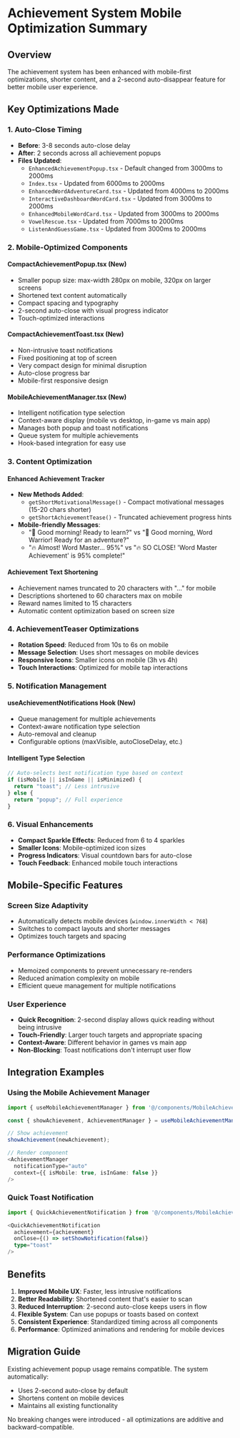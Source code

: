 # Achievement System Mobile Optimization Summary

## Overview

The achievement system has been enhanced with mobile-first optimizations, shorter content, and a 2-second auto-disappear feature for better mobile user experience.

## Key Optimizations Made

### 1. **Auto-Close Timing**

- **Before**: 3-8 seconds auto-close delay
- **After**: 2 seconds across all achievement popups
- **Files Updated**:
  - `EnhancedAchievementPopup.tsx` - Default changed from 3000ms to 2000ms
  - `Index.tsx` - Updated from 6000ms to 2000ms
  - `EnhancedWordAdventureCard.tsx` - Updated from 4000ms to 2000ms
  - `InteractiveDashboardWordCard.tsx` - Updated from 3000ms to 2000ms
  - `EnhancedMobileWordCard.tsx` - Updated from 3000ms to 2000ms
  - `VowelRescue.tsx` - Updated from 7000ms to 2000ms
  - `ListenAndGuessGame.tsx` - Updated from 3000ms to 2000ms

### 2. **Mobile-Optimized Components**

#### **CompactAchievementPopup.tsx** (New)

- Smaller popup size: max-width 280px on mobile, 320px on larger screens
- Shortened text content automatically
- Compact spacing and typography
- 2-second auto-close with visual progress indicator
- Touch-optimized interactions

#### **CompactAchievementToast.tsx** (New)

- Non-intrusive toast notifications
- Fixed positioning at top of screen
- Very compact design for minimal disruption
- Auto-close progress bar
- Mobile-first responsive design

#### **MobileAchievementManager.tsx** (New)

- Intelligent notification type selection
- Context-aware display (mobile vs desktop, in-game vs main app)
- Manages both popup and toast notifications
- Queue system for multiple achievements
- Hook-based integration for easy use

### 3. **Content Optimization**

#### **Enhanced Achievement Tracker**

- **New Methods Added**:
  - `getShortMotivationalMessage()` - Compact motivational messages (15-20 chars shorter)
  - `getShortAchievementTease()` - Truncated achievement progress hints
- **Mobile-friendly Messages**:
  - "🌅 Good morning! Ready to learn?" vs "🌅 Good morning, Word Warrior! Ready for an adventure?"
  - "🔥 Almost! Word Master... 95%" vs "🔥 SO CLOSE! 'Word Master Achievement' is 95% complete!"

#### **Achievement Text Shortening**

- Achievement names truncated to 20 characters with "..." for mobile
- Descriptions shortened to 60 characters max on mobile
- Reward names limited to 15 characters
- Automatic content optimization based on screen size

### 4. **AchievementTeaser Optimizations**

- **Rotation Speed**: Reduced from 10s to 6s on mobile
- **Message Selection**: Uses short messages on mobile devices
- **Responsive Icons**: Smaller icons on mobile (3h vs 4h)
- **Touch Interactions**: Optimized for mobile tap interactions

### 5. **Notification Management**

#### **useAchievementNotifications Hook** (New)

- Queue management for multiple achievements
- Context-aware notification type selection
- Auto-removal and cleanup
- Configurable options (maxVisible, autoCloseDelay, etc.)

#### **Intelligent Type Selection**

```typescript
// Auto-selects best notification type based on context
if (isMobile || isInGame || isMinimized) {
  return "toast"; // Less intrusive
} else {
  return "popup"; // Full experience
}
```

### 6. **Visual Enhancements**

- **Compact Sparkle Effects**: Reduced from 6 to 4 sparkles
- **Smaller Icons**: Mobile-optimized icon sizes
- **Progress Indicators**: Visual countdown bars for auto-close
- **Touch Feedback**: Enhanced mobile touch interactions

## Mobile-Specific Features

### **Screen Size Adaptivity**

- Automatically detects mobile devices (`window.innerWidth < 768`)
- Switches to compact layouts and shorter messages
- Optimizes touch targets and spacing

### **Performance Optimizations**

- Memoized components to prevent unnecessary re-renders
- Reduced animation complexity on mobile
- Efficient queue management for multiple notifications

### **User Experience**

- **Quick Recognition**: 2-second display allows quick reading without being intrusive
- **Touch-Friendly**: Larger touch targets and appropriate spacing
- **Context-Aware**: Different behavior in games vs main app
- **Non-Blocking**: Toast notifications don't interrupt user flow

## Integration Examples

### **Using the Mobile Achievement Manager**

```typescript
import { useMobileAchievementManager } from '@/components/MobileAchievementManager';

const { showAchievement, AchievementManager } = useMobileAchievementManager();

// Show achievement
showAchievement(newAchievement);

// Render component
<AchievementManager
  notificationType="auto"
  context={{ isMobile: true, isInGame: false }}
/>
```

### **Quick Toast Notification**

```typescript
import { QuickAchievementNotification } from '@/components/MobileAchievementManager';

<QuickAchievementNotification
  achievement={achievement}
  onClose={() => setShowNotification(false)}
  type="toast"
/>
```

## Benefits

1. **Improved Mobile UX**: Faster, less intrusive notifications
2. **Better Readability**: Shortened content that's easier to scan
3. **Reduced Interruption**: 2-second auto-close keeps users in flow
4. **Flexible System**: Can use popups or toasts based on context
5. **Consistent Experience**: Standardized timing across all components
6. **Performance**: Optimized animations and rendering for mobile devices

## Migration Guide

Existing achievement popup usage remains compatible. The system automatically:

- Uses 2-second auto-close by default
- Shortens content on mobile devices
- Maintains all existing functionality

No breaking changes were introduced - all optimizations are additive and backward-compatible.
